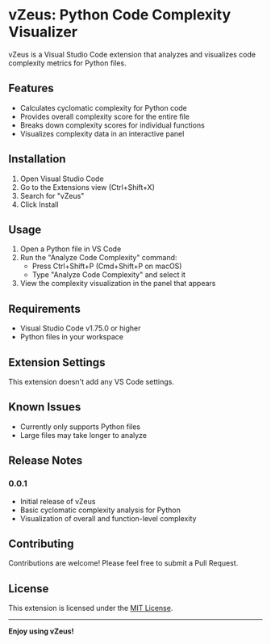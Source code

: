 # vZeus: Python Code Complexity Visualizer

vZeus is a Visual Studio Code extension that analyzes and visualizes code complexity metrics for Python files.

## Features

- Calculates cyclomatic complexity for Python code
- Provides overall complexity score for the entire file
- Breaks down complexity scores for individual functions
- Visualizes complexity data in an interactive panel

## Installation

1. Open Visual Studio Code
2. Go to the Extensions view (Ctrl+Shift+X)
3. Search for "vZeus"
4. Click Install

## Usage

1. Open a Python file in VS Code
2. Run the "Analyze Code Complexity" command:
   - Press Ctrl+Shift+P (Cmd+Shift+P on macOS)
   - Type "Analyze Code Complexity" and select it
3. View the complexity visualization in the panel that appears

## Requirements

- Visual Studio Code v1.75.0 or higher
- Python files in your workspace

## Extension Settings

This extension doesn't add any VS Code settings.

## Known Issues

- Currently only supports Python files
- Large files may take longer to analyze

## Release Notes

### 0.0.1

- Initial release of vZeus
- Basic cyclomatic complexity analysis for Python
- Visualization of overall and function-level complexity

## Contributing

Contributions are welcome! Please feel free to submit a Pull Request.

## License

This extension is licensed under the [MIT License](LICENSE).

---

**Enjoy using vZeus!**
